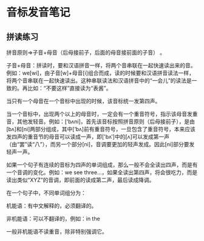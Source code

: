 # 音标发音笔记

 

## 拼读练习



拼音原则=>子音+母音（后母接前子，后面的母音接前面的子音） 。

子音+母音：拼读时，要和汉语拼音一样，将两个音串联在一起快速读出来的音。例如：we[wi]，由子音[w]+母音[i]组合而成，读的时候要和汉语拼音读法一样，将两个音串联在一起快速读出。这种串联读法和汉语拼音中的“一会儿”的读法是一致的。再比如：“不要这样”直接读为“表酱”。

当只有一个母音在一个音标中出现的时候，该音标统一发第四声。

当一个音标中，出现两个以上的母音时，一定会有一个重音符号，指示该母音发重音，其他发轻音。例如：[‘bʌni]，首先该音标按照拼音原则（后母接前子），是由[bʌ]和[ni]两部分组成，其中[‘bʌ]前有重音符号，一旦包含了重音符号，本来应该发四声的重音节的母音可以读成一声，即['bʌ']中的[ʌ]可以发成第一声（由“罢”读“八”），而另一个部分[ni]，音调要更加的轻声发成。因此[ni]部分要发轻声一声。

如果一个句子有连续的音标为四声的单词组成，那么一般不会全读出四声，而是有一个音调的变化。例如：we see three...，如果全读出第四声，将会很吃力，而是读出类似“XYZ”的音调，即前面的读成第二声，最后读成降调。

在一个句子中，不同单词组分为：

机能语：有中文解释的，必须翻译的。

非机能语：可以不翻译的，例如：in the

一般非机能语不读重音，除非特别强调它。

